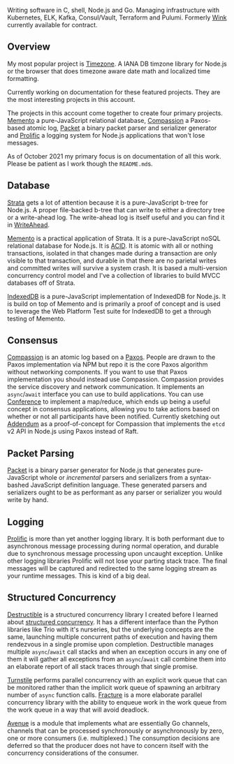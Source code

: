 Writing software in C, shell, Node.js and Go. Managing infrastructure with
Kubernetes, ELK, Kafka, Consul/Vault, Terraform and Pulumi. Formerly
[Wink](https://wink.com) currently available for contract.

## Overview

My most popular project is [Timezone](https://github.com/bigeasy/timezone). A
IANA DB timzone library for Node.js or the browser that does timezone aware date
math and localized time formatting.

Currently working on documentation for these featured projects. They are the
most interesting projects in this account.

The projects in this account come together to create four primary projects.
[Memento](https://github.com/bigeasy/memento) a pure-JavaScript relational
database, [Compassion](https://github.com/bigeasy/compassion) a Paxos-based
atomic log, [Packet](https://github.com/bigeasy/packet) a binary packet parser
and serializer generator and [Prolific](https://github.com/bigeasy/prolific) a
logging system for Node.js applications that won't lose messages.

As of October 2021 my primary focus is on documentation of all this work. Please
be patient as I work though the `README.md`s.

## Database

[Strata](https://github.com/bigeasy/strata) gets a lot of attention because it
is a pure-JavaScript b-tree for Node.js. A proper file-backed b-tree that can
write to either a directory tree or a write-ahead log. The write-ahead log is
itself useful and you can find it in
[WriteAhead](https://github.com/bigeasy/writeahead).

[Memento](https://github.com/bigeasy/memento) is a practical application of
Strata. It is a pure-JavaScript noSQL relational database for Node.js. It is
[ACID](https://en.wikipedia.org/wiki/ACID). It is atomic with all or nothing
transactions, isolated in that changes made during a transaction are only
visible to that transaction, and durable in that there are no parietal writes
and committed writes will survive a system crash. It is based a multi-version
concurrency control model and I've a collection of libraries to build MVCC
databases off of Strata.

[IndexedDB](https://github.com/bigeasy/indexeddb) is a pure-JavaScript
implementation of IndexedDB for Node.js. It is build on top of Memento and is
primarily a proof of concept and is used to leverage the Web Platform Test suite
for IndexedDB to get a through testing of Memento.

## Consensus

[Compassion](https://github.com/bigeasy/compassion) is an atomic log based on a
[Paxos](https://github.com/bigeasy/paxos). People are drawn to the Paxos
implementation via NPM but repo it is the core Paxos algorithm without
networking components. If you want to use that Paxos implementation you should
instead use Compassion. Compassion provides the service discovery and network
communication. It implements an `async`/`await` interface you can use to build
applications. You can use [Conference](https://github.com/bigeasy/conference) to
implement a map/reduce, which ends up being a useful concept in consensus
applications, allowing you to take actions based on whether or not all
participants have been notified. Currently sketching out
[Addendum](https://github.com/bigeasy/addendum) as a proof-of-concept for
Compassion that implements the `etcd` v2 API in Node.js using Paxos instead of
Raft.

## Packet Parsing

[Packet](https://github.com/bigeasy/packet) is a binary parser generator for
Node.js that generates pure-JavaScript whole or _incremental_  parsers and
serializers from a syntax-bashed JavaScript definition language. These generated
parsers and serializers ought to be as performant as any parser or serializer
you would write by hand.

## Logging

[Prolific](https://github.com/bigeasy/prolific) is more than yet another logging
library. It is both performant due to asynchronous message processing during
normal operation, and durable due to synchronous message processing upon
uncaught exception. Unlike other logging libraries Prolific will not lose your
parting stack trace. The final messages will be captured and redirected to the
same logging stream as your runtime messages. This is kind of a big deal.

## Structured Concurrency

[Destructible](https://github.com/bigeasy/destructible) is a structured
concurrency library I created before I learned about [structured
concurrency](https://learningactors.com/structured-concurrency-in-python-with-anyio/).
It has a different interface than the Python libraries like Trio with it's
nurseries, but the underlying concepts are the same, launching multiple
concurrent paths of execution and having them rendezvous in a single promise
upon completion. Destructible manages multiple `async`/`await` call stacks and
when an exception occurs in any one of them it will gather all exceptions from
an `async`/`await` call combine them into an elaborate report of all stack
traces through that single promise.

[Turnstile](https://github.com/bigeasy/turnstile) performs parallel concurrency
with an explicit work queue that can be monitored rather than the implicit work
queue of spawning an arbitrary number of `async` function calls.
[Fracture](https://github.com/bigeasy/fracture) is a more elaborate parallel
concurrency library with the ability to enqueue work in the work queue from the
work queue in a way that will avoid deadlock.

[Avenue](https://github.com/bigeasy/avenue) is a module that implements what are
essentially Go channels, channels that can be processed synchronously or
asynchronously by zero, one or more consumers (i.e. multiplexed.) The
consumption decisions are deferred so that the producer does not have to concern
itself with the concurrency considerations of the consumer.
